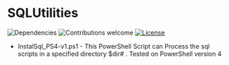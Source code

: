 # SQLUtilities

![Dependencies](https://img.shields.io/badge/dependencies-up%20to%20date-brightgreen.svg)
![Contributions welcome](https://img.shields.io/badge/contributions-welcome-orange.svg)
[![License](https://img.shields.io/badge/license-MIT-blue.svg)](https://opensource.org/licenses/MIT)

+ InstalSql_PS4-v1.ps1  - This PowerShell Script can Process the sql scripts in a specified directory $dir# . Tested on PowerShell version 4
